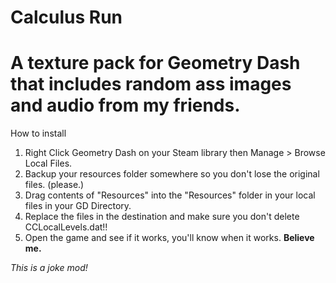 # Calculus Run
# A texture pack for Geometry Dash that includes random ass images and audio from my friends.

How to install
1. Right Click Geometry Dash on your Steam library then Manage > Browse Local Files.
2. Backup your resources folder somewhere so you don't lose the original files. (please.)
3. Drag contents of "Resources" into the "Resources" folder in your local files in your GD Directory.
4. Replace the files in the destination and make sure you don't delete CCLocalLevels.dat!!
5. Open the game and see if it works, you'll know when it works. **Believe me.**

*This is a joke mod!*
